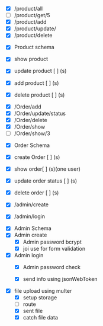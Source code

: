 <!-- Product route -->
- [x] /product/all
- [ ] /product/get/5
- [x] /product/add
- [x] /product/update/
- [x] /product/delete

<!-- this is the product -->
- [x] Product schema
- [x] show product
- [x] update product [ ] (s)
- [x] add product [ ] (s)
- [x] delete product [ ] (s)


<!-- Order Route -->
- [x] /Order/add
- [x] /Order/update/status
- [x] /Order/delete
- [x] /Order/show
- [ ] /Order/show/3

<!-- this is the order -->
- [x] Order Schema
- [x] create Order [ ] (s)
- [x] show order[ ] (s)(one user)
- [x] update order status [ ] (s)
- [x] delete order [ ] (s)


<!-- Admin route -->
- [x] /admin/create
- [x] /admin/login


<!-- Admin authentication -->
- [x] Admin Schema
- [x] Admin create
    - [x] Admin password bcrypt
    - [x] joi use for form validation

- [x] Admin login
    - [x] Admin password check
    - [x] send info using jsonWebToken



- [x] file upload using multer
    - [x] setup storage
    - [ ] route
    - [x] sent file
    - [x] catch file data